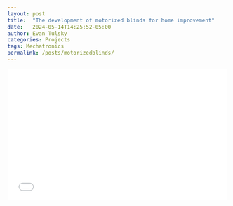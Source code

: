 ```yaml
---
layout: post
title:  "The development of motorized blinds for home improvement"
date:   2024-05-14T14:25:52-05:00
author: Evan Tulsky
categories: Projects
tags: Mechatronics
permalink: /posts/motorizedblinds/
---
```


<p align="center">
<embed src="/assets/files/MAE500MechatronicsWindowBlinds (2).pdf" width="500" height="300" type='application/pdf'/>
</p>
